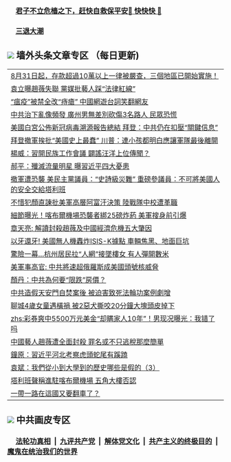
 ### &nbsp;&nbsp;&nbsp;&nbsp; [君子不立危樯之下，赶快自救保平安🍎 快快快 📩](https://github.com/pwgy/td/blob/master/README.md)

 ### &nbsp;&nbsp;&nbsp;&nbsp; [三退大潮](https://eqbpwckh.azureedge.net/?key=wjsottsjpndjwfkg&pin=65881581&ag=ogQuit&from=pw2) 

## <img src="https://img.icons8.com/cute-clipart/2x/circled-right.png"> 墙外头条文章专区 （每日更新)

<Table>
<tr><td colspan="2" align="left"><a href="https://eqbpwckh.azureedge.net/?ag=c1491604&key=wjsottsjpndjwfkg&from=pw2">8月31日起，存款超過10萬以上一律被嚴查，三個地區已開始實施！
</a></td></tr>
<tr><td colspan="2" align="left"><a href="https://eqbpwckh.azureedge.net/?ag=c1491588&key=wjsottsjpndjwfkg&from=pw2">袁立曝趙薇失聯 黨媒批藝人踩“法律紅線”
</a></td></tr>
<tr><td colspan="2" align="left"><a href="https://eqbpwckh.azureedge.net/?ag=c1491606&key=wjsottsjpndjwfkg&from=pw2">“瘟疫”被禁全改“痔瘡” 中國網遊台詞笑翻網友
</a></td></tr>
<tr><td colspan="2" align="left"><a href="https://eqbpwckh.azureedge.net/?ag=c1491589&key=wjsottsjpndjwfkg&from=pw2">中共治下亂像頻發 廣州男無差別砍傷3名路人 民眾恐慌
</a></td></tr>
<tr><td colspan="2" align="left"><a href="https://eqbpwckh.azureedge.net/?ag=c1491542&key=wjsottsjpndjwfkg&from=pw2">美國白宮公佈新冠病毒溯源報告總結 拜登：中共仍在扣壓“關鍵信息”
</a></td></tr>
<tr><td colspan="2" align="left"><a href="https://eqbpwckh.azureedge.net/?ag=c1491560&key=wjsottsjpndjwfkg&from=pw2">拜登撤軍挨批“美國史上最蠢” 川普：連小孩都明白應讓軍隊最後離開
</a></td></tr>
<tr><td colspan="2" align="left"><a href="https://eqbpwckh.azureedge.net/?ag=c1491565&key=wjsottsjpndjwfkg&from=pw2">楊威：習開民族工作會議 闢謠汪洋上位傳聞？
</a></td></tr>
<tr><td colspan="2" align="left"><a href="https://eqbpwckh.azureedge.net/?ag=c1491610&key=wjsottsjpndjwfkg&from=pw2">郝平：殲滅流量明星 曝習近平四大憂患
</a></td></tr>
<tr><td colspan="2" align="left"><a href="https://eqbpwckh.azureedge.net/?ag=c1491570&key=wjsottsjpndjwfkg&from=pw2">撤軍遭恐襲 美民主黨議員：“史詩級災難” 重磅參議員：不可將美國人的安全交給塔利班
</a></td></tr>
<tr><td colspan="2" align="left"><a href="https://eqbpwckh.azureedge.net/?ag=c1491567&key=wjsottsjpndjwfkg&from=pw2">不惜犯顏直諫批美軍高層阿富汗決策 陸戰隊中校遭革職
</a></td></tr>
<tr><td colspan="2" align="left"><a href="https://eqbpwckh.azureedge.net/?ag=c1491592&key=wjsottsjpndjwfkg&from=pw2">細節曝光！喀布爾機場恐襲者綁25磅炸葯 美軍搜身前引爆
</a></td></tr>
<tr><td colspan="2" align="left"><a href="https://eqbpwckh.azureedge.net/?ag=c1491572&key=wjsottsjpndjwfkg&from=pw2">章天亮: 解讀封殺趙薇及中國經濟危機五大肇因
</a></td></tr>
<tr><td colspan="2" align="left"><a href="https://eqbpwckh.azureedge.net/?ag=c1491554&key=wjsottsjpndjwfkg&from=pw2">以牙還牙! 美國無人機轟炸ISIS-K據點 車輛焦黑、地面巨坑
</a></td></tr>
<tr><td colspan="2" align="left"><a href="https://eqbpwckh.azureedge.net/?ag=c1491552&key=wjsottsjpndjwfkg&from=pw2">驚險一幕…杭州居民拉“人網”接墜樓女 有人彈開數米
</a></td></tr>
<tr><td colspan="2" align="left"><a href="https://eqbpwckh.azureedge.net/?ag=c1491611&key=wjsottsjpndjwfkg&from=pw2">美軍事高官: 中共將速超俄羅斯成美國頭號核威脅
</a></td></tr>
<tr><td colspan="2" align="left"><a href="https://eqbpwckh.azureedge.net/?ag=c1491550&key=wjsottsjpndjwfkg&from=pw2">顏丹：中共為何要“限跌”房價？
</a></td></tr>
<tr><td colspan="2" align="left"><a href="https://eqbpwckh.azureedge.net/?ag=c1491600&key=wjsottsjpndjwfkg&from=pw2">中共造假天安門自焚案後 被迫害致死法輪功案例劇增
</a></td></tr>
<tr><td colspan="2" align="left"><a href="https://eqbpwckh.azureedge.net/?ag=c1491544&key=wjsottsjpndjwfkg&from=pw2">聊城4歲女童遇橫禍 被2惡犬撕咬20分鐘大塊頭皮掉下
</a></td></tr>
<tr><td colspan="2" align="left"><a href="https://eqbpwckh.azureedge.net/?ag=c1491595&key=wjsottsjpndjwfkg&from=pw2">zhs:彩券爽中5500万元美金“却瞒家人10年”！男现况曝光：我错了吗</a></td></tr>
<tr><td colspan="2" align="left"><a href="https://eqbpwckh.azureedge.net/?ag=c1491613&key=wjsottsjpndjwfkg&from=pw2">中國藝人趙薇遭全面封殺 罪名或不只逃稅那麼簡單
</a></td></tr>
<tr><td colspan="2" align="left"><a href="https://eqbpwckh.azureedge.net/?ag=c1491559&key=wjsottsjpndjwfkg&from=pw2">鐘原：習近平河北考察虎頭蛇尾有蹊蹺
</a></td></tr>
<tr><td colspan="2" align="left"><a href="https://eqbpwckh.azureedge.net/?ag=c1491581&key=wjsottsjpndjwfkg&from=pw2">袁斌：我們從小到大學到的歷史哪些是假的（3）
</a></td></tr>
<tr><td colspan="2" align="left"><a href="https://eqbpwckh.azureedge.net/?ag=c1491590&key=wjsottsjpndjwfkg&from=pw2">塔利班聲稱進駐喀布爾機場 五角大樓否認
</a></td></tr>
<tr><td colspan="2" align="left"><a href="https://eqbpwckh.azureedge.net/?ag=c1491599&key=wjsottsjpndjwfkg&from=pw2">一帶一路在這國又要翻車了？
</a></td></tr>
 </Table>

 ## <img src="https://img.icons8.com/cute-clipart/2x/circled-right.png"> 中共画皮专区
 ### &nbsp;&nbsp;&nbsp;&nbsp; [法轮功真相](https://github.com/begood0513/basic/blob/master/README.md) &nbsp;|&nbsp; [九评共产党](https://github.com/begood0513/9ping.md/blob/master/README.md) &nbsp;|&nbsp; [解体党文化](https://github.com/begood0513/jtdwh.md/blob/master/README.md)   &nbsp;|&nbsp; [共产主义的终极目的](https://github.com/begood0513/gczydzjmd.md/blob/master/README.md) &nbsp;|&nbsp; [魔鬼在统治我们的世界](https://github.com/begood0513/gczydzjmd.md/blob/master/README.md) 
